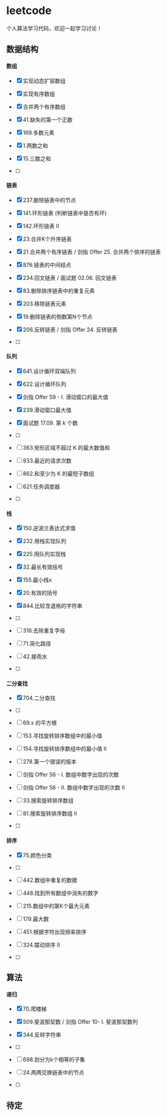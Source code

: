 # leetcode
个人算法学习代码，欢迎一起学习讨论！

## 数据结构

#### 数组

-[x] 实现动态扩容数组

-[x] 实现有序数组

-[x] 合并两个有序数组

-[x] 41.缺失的第一个正数

-[x] 169.多数元素

-[x] 1.两数之和

-[x] 15.三数之和

-[ ] 

#### 链表

-[x] 237.删除链表中的节点

-[x] 141.环形链表 (判断链表中是否有环)

-[x] 142.环形链表 II

-[x] 23.合并K个升序链表

-[x] 21.合并两个有序链表 / 剑指 Offer 25. 合并两个排序的链表

-[x] 876.链表的中间结点

-[x] 234.回文链表 / 面试题 02.06. 回文链表

-[x] 83.删除排序链表中的重复元素

-[x] 203.移除链表元素

-[x] 19.删除链表的倒数第N个节点

-[x] 206.反转链表 / 剑指 Offer 24. 反转链表

-[ ] 

#### 队列

-[x] 641.设计循环双端队列

-[x] 622.设计循环队列

-[x] 剑指 Offer 59 - I. 滑动窗口的最大值

-[x] 239.滑动窗口最大值

-[x] 面试题 17.09. 第 k 个数

-[ ] 

-[ ] 363.矩形区域不超过 K 的最大数值和

-[ ] 933.最近的请求次数

-[ ] 862.和至少为 K 的最短子数组

-[ ] 621.任务调度器

-[ ] 

#### 栈

-[x] 150.逆波兰表达式求值

-[x] 232.用栈实现队列

-[x] 225.用队列实现栈

-[x] 32.最长有效括号

-[x] 155.最小栈x

-[x] 20.有效的括号

-[x] 844.比较含退格的字符串

-[ ] 

-[ ] 316.去除重复字母

-[ ] 71.简化路径

-[ ] 42.接雨水

-[ ] 

#### 二分查找
-[x] 704.二分查找

-[ ] 

-[ ] 69.x 的平方根

-[ ] 153.寻找旋转排序数组中的最小值

-[ ] 154.寻找旋转排序数组中的最小值 II

-[ ] 278.第一个错误的版本

-[ ] 剑指 Offer 56 - I. 数组中数字出现的次数

-[ ] 剑指 Offer 56 - II. 数组中数字出现的次数 II

-[ ] 33.搜索旋转排序数组

-[ ] 81.搜索旋转排序数组 II

-[ ] 

#### 排序

-[x] 75.颜色分类

-[ ] 

-[ ] 442.数组中重复的数据

-[ ] 448.找到所有数组中消失的数字

-[ ] 215.数组中的第K个最大元素

-[ ] 179.最大数

-[ ] 451.根据字符出现频率排序

-[ ] 324.摆动排序 II

-[ ] 

## 算法

#### 递归

-[x] 70.爬楼梯

-[x] 509.斐波那契数 / 剑指 Offer 10- I. 斐波那契数列

-[x] 344.反转字符串

-[ ] 

-[ ] 698.划分为k个相等的子集

-[ ] 24.两两交换链表中的节点

-[ ] 

## 待定

